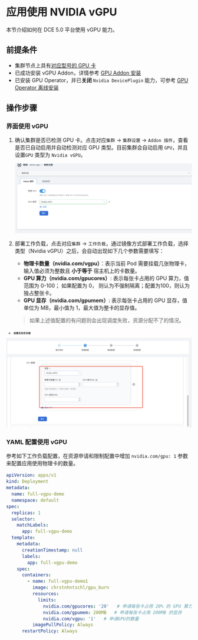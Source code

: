 # 应用使用 NVIDIA vGPU

本节介绍如何在 DCE 5.0 平台使用 vGPU 能力。

## 前提条件

-  集群节点上具有[对应型号的 GPU 卡](../../gpu_matrix.md)
-  已成功安装 vGPU Addon，详情参考 [GPU Addon 安装 ](../../vgpu_addon.md)
- 已安装 GPU Operator，并已**关闭** `Nvidia DevicePlugin`  能力，可参考 [GPU Operator 离线安装](../install_nvidia_driver_of_operator.md) 

## 操作步骤

### 界面使用 vGPU

1. 确认集群是否已检测 GPU 卡。点击对应`集群` -> `集群设置` -> `Addon 插件`，查看是否已自动启用并自动检测对应 GPU 类型。目前集群会自动启用 `GPU`，并且设置`GPU` 类型为 `Nvidia vGPU`。
   
   ![Alt text](../../images/vgpu-cluster.png)

2. 部署工作负载，点击对应`集群` -> `工作负载`，通过镜像方式部署工作负载，选择类型（Nvidia vGPU）之后，会自动出现如下几个参数需要填写：

    - **物理卡数量（nvidia.com/vgpu）**：表示当前 Pod 需要挂载几张物理卡，输入值必须为整数且 **小于等于** 宿主机上的卡数量。
    - **GPU 算力（nvidia.com/gpucores）**: 表示每张卡占用的 GPU 算力，值范围为 0-100；
      如果配置为 0， 则认为不强制隔离；配置为100，则认为独占整张卡。
    - **GPU 显存（nvidia.com/gpumem）**: 表示每张卡占用的 GPU 显存，值单位为 MB，最小值为 1，最大值为整卡的显存值。

    > 如果上述值配置的有问题则会出现调度失败，资源分配不了的情况。

![Alt text](../../images/vgpu-deployment.png)

###  YAML 配置使用 vGPU

参考如下工作负载配置，在资源申请和限制配置中增加 `nvidia.com/gpu: 1` 参数来配置应用使用物理卡的数量。

```yaml
apiVersion: apps/v1
kind: Deployment
metadata:
  name: full-vgpu-demo
  namespace: default
spec:
  replicas: 1
  selector:
    matchLabels:
      app: full-vgpu-demo
  template:
    metadata:
      creationTimestamp: null
      labels:
        app: full-vgpu-demo
    spec:
      containers:
        - name: full-vgpu-demo1
          image: chrstnhntschl/gpu_burn
          resources:
            limits:
              nvidia.com/gpucores: '20'   # 申请每张卡占用 20% 的 GPU 算力
              nvidia.com/gpumem: 200MB   # 申请每张卡占用 200MB 的显存
              nvidia.com/vgpu: '1'   # 申请GPU的数量
          imagePullPolicy: Always
      restartPolicy: Always
```